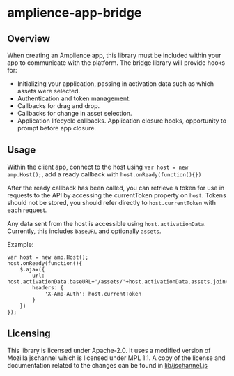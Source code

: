 # amplience-app-bridge

## Overview
When creating an Amplience app, this library must be included within your app to communicate with the platform. The bridge library will provide hooks for:

- Initializing your application, passing in activation data such as which assets were selected.
- Authentication and token management.
- Callbacks for drag and drop.
- Callbacks for change in asset selection.
- Application lifecycle callbacks. Application closure hooks, opportunity to prompt before app closure.

## Usage
Within the client app, connect to the host using `var host = new amp.Host();`, add a ready callback with `host.onReady(function(){})`


After the ready callback has been called, you can retrieve a token for use in requests to the API by accessing the currentToken property on `host`.
Tokens should not be stored, you should refer directly to `host.currentToken` with each request.


Any data sent from the host is accessible using `host.activationData`. Currently, this includes `baseURL` and optionally `assets`.


Example:

    var host = new amp.Host();
    host.onReady(function(){
        $.ajax({
            url: host.activationData.baseURL+'/assets/'+host.activationData.assets.join(','),
            headers: {
                'X-Amp-Auth': host.currentToken
            }
        })
    });

## Licensing
This library is licensed under Apache-2.0. It uses a modified version of Mozilla jschannel which is licensed under MPL 1.1. A copy of the license and documentation related to the changes can be found in [lib/jschannel.js](/lib/jschannel.js)
